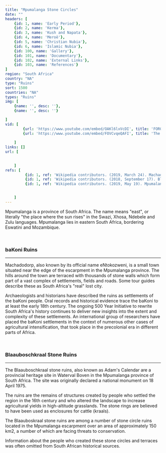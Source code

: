```yaml
---
title: "Mpumalanga Stone Circles"
date: ""
headers: [
    {id: 1, name: 'Early Period'},
    {id: 2, name: 'Kerma'},
    {id: 3, name: 'Kush and Napata'},
    {id: 4, name: 'Meroë'},
    {id: 5, name: 'Christian Nubia'},
    {id: 6, name: 'Islamic Nubia'},
    {id: 100, name: 'Gallery'},
    {id: 101, name: 'Documentary'},
    {id: 102, name: 'External Links'},
    {id: 103, name: 'References'}
]
region: "South Africa"
country: "NA" 
type: "Ruins"
sort: 1500
countries: "NA"
types: "Ruins"
img: [
    {name: '', desc: ''},
    {name: '', desc: ''}

]
vid: [ 
        {url: 'https://www.youtube.com/embed/OAKl6lxVcDI', title: 'FORGOTTEN WORLD'},
        {url: 'https://www.youtube.com/embed/FOVCvqeQAFI', title: 'The Amazing Ruins Of Southern Africa'}
         
    ]
links: []
url: [
       
        
    ]
refs: [
         {id: 1, ref: 'Wikipedia contributors. (2019, March 24). Machadodorp. In Wikipedia, The Free Encyclopedia. Retrieved 23:23, June 10, 2019, from ', url: 'https://en.wikipedia.org/w/index.php?title=Machadodorp&oldid=889291301'},
         {id: 1, ref: 'Wikipedia contributors. (2018, September 17). Blaauboschkraal stone ruins. In Wikipedia, The Free Encyclopedia. Retrieved 23:27, June 10, 2019, from ', url: 'https://en.wikipedia.org/w/index.php?title=Blaauboschkraal_stone_ruins&oldid=860010853'},
         {id: 1, ref: 'Wikipedia contributors. (2019, May 19). Mpumalanga. In Wikipedia, The Free Encyclopedia. Retrieved 23:40, June 10, 2019, from ', url: 'https://en.wikipedia.org/w/index.php?title=Mpumalanga&oldid=897776772'},

         
    ]
---
```

Mpumalanga is a province of South Africa. The name means "east", or literally "the place where the sun rises" in the Swazi, Xhosa, Ndebele and Zulu languages. Mpumalanga lies in eastern South Africa, bordering Eswatini and Mozambique.

<br/>
<h3 id=1> baKoni Ruins</h3>
<hr/>

Machadodorp, also known by its official name eNtokozweni, is a small town situated near the edge of the escarpment in the Mpumalanga province. The hills around the town are terraced with thousands of stone walls which form part of a vast complex of settlements, fields and roads. Some tour guides describe these as South Africa's "real" lost city.

Archaeologists and historians have described the ruins as settlements of the baKoni people. Oral records and historical evidence trace the baKoni to at least the early 18th century. The ongoing 500 Year Initiative to rewrite South Africa's history continues to deliver new insights into the extent and complexity of these settlements. An international group of researchers have placed the baKoni settlements in the context of numerous other cases of agricultural intensification, that took place in the precolonial era in different parts of Africa.

<br/>
<h3 id=1> Blaauboschkraal Stone Ruins</h3>
<hr/>

The Blaauboschkraal stone ruins, also known as Adam's Calendar are a provincial heritage site in Waterval Boven in the Mpumalanga province of South Africa. The site was originally declared a national monument on 18 April 1975.

The ruins are the remains of structures created by people who settled the region in the 16th century and who altered the landscape to increase agricultural yields in high-altitude grasslands. The stone rings are believed to have been used as enclosures for cattle (kraals).

The Blaauboskraal stone ruins are among a number of stone circle ruins located in the Mpumalanga escarpment over an area of approximately 150 km2, a number of which are facing threats to conservation.

Information about the people who created these stone circles and terraces was often omitted from South African historical sources.